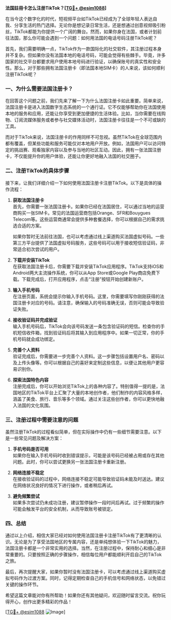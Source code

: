 **法国註冊卡怎么注册TikTok？[[TG💪+ @esim1088](https://t.me/s/esim1088)]**

在当今这个数字化的时代，短视频平台如TikTok已经成为了全球年轻人表达自我、分享生活的热门选择。无论你是想记录日常生活，还是想通过创意视频吸引粉丝，TikTok都能为你提供一个广阔的舞台。然而，如果你身在法国，或者计划前往法国，那么你可能会遇到一个问题：如何用法国的电话号码注册TikTok呢？

首先，我们需要明确一点，TikTok作为一款国际化的社交软件，其注册过程本身并不复杂。但如果你没有法国本地的电话号码，可能会觉得有些棘手。毕竟，许多国家的社交平台都要求用户使用本地号码进行验证，以确保账号的真实性和安全性。那么，对于那些拥有法国注册卡（即法国本地SIM卡）的人来说，该如何顺利注册TikTok呢？

### 一、为什么需要法国注册卡？

在回答这个问题之前，我们先来了解一下为什么法国注册卡如此重要。简单来说，法国注册卡是进入法国数字生态系统的一个通行证。它不仅能够帮助你在法国使用本地的服务和应用，还能让你享受到更加便捷的生活体验。比如，当你需要在线购物、订阅流媒体服务或者参与社交媒体活动时，法国注册卡往往是一个不可或缺的工具。

而对于TikTok来说，法国注册卡的作用同样不可忽视。虽然TikTok在全球范围内都有覆盖，但某些功能和服务可能仅对本地用户开放。例如，法国用户可以访问特定的挑战赛、观看独家内容以及参与当地的社区互动。因此，拥有一张法国注册卡，不仅能提升你的用户体验，还能让你更好地融入法国的社交圈子。

### 二、注册TikTok的具体步骤

接下来，让我们详细介绍一下如何使用法国注册卡注册TikTok。以下是具体的操作流程：

1. **获取法国注册卡**  
   首先，你需要一张法国注册卡。如果你已经在法国居住，可以通过当地的运营商购买一张SIM卡。常见的法国运营商包括Orange、SFR和Bouygues Telecom等。这些运营商通常会提供多种套餐选择，你可以根据自己的需求挑选合适的方案。

   如果你暂时无法前往法国，也可以考虑通过线上渠道购买法国虚拟号码。一些第三方平台提供了法国虚拟号码服务，这些号码可以用于接收短信验证码，非常适合初次尝试的用户。

2. **下载并安装TikTok**  
   在获取法国注册卡后，你需要下载并安装TikTok应用程序。TikTok支持iOS和Android两大主流操作系统，你可以从App Store或Google Play商店免费下载。下载完成后，打开应用程序，点击“注册”按钮开始创建新账户。

3. **输入手机号码**  
   在注册页面，系统会提示你输入手机号码。这里，你需要填写你刚刚获得的法国注册卡对应的号码。请注意，确保输入的号码准确无误，否则可能会导致验证失败。

4. **接收验证码并完成验证**  
   输入手机号码后，TikTok会向该号码发送一条包含验证码的短信。检查你的手机短信收件箱，找到验证码后将其输入到应用程序中。如果一切正常，你的手机号码就会成功绑定。

5. **完善个人资料**  
   验证完成后，你需要进一步完善个人资料。这一步骤包括设置用户名、密码以及上传头像等。你可以根据自己的喜好来定制这些信息，以便让其他用户更容易识别你。

6. **探索法国特色内容**  
   注册完成后，你可以开始浏览TikTok上的各种内容了。特别值得一提的是，法国地区的TikTok平台上汇聚了大量的本地创作者，他们制作的内容风格多样，涵盖了美食、旅行、音乐等多个领域。通过关注这些创作者，你可以更快地融入法国的文化氛围。

### 三、注册过程中需要注意的问题

虽然注册TikTok的过程看似简单，但在实际操作中仍有一些细节需要注意。以下是一些常见问题及解决方案：

1. **手机号码是否可用**  
   如果你在输入手机号码时收到错误提示，可能是该号码已经被占用或存在其他问题。此时，你可以尝试更换另一张法国注册卡重新注册。

2. **网络连接不稳定**  
   在接收验证码的过程中，网络连接不稳定可能导致验证码未能及时送达。建议在网络状况良好的情况下进行操作，或者稍后再试。

3. **避免频繁尝试**  
   如果多次尝试仍未成功注册，建议暂停操作一段时间后再试。过于频繁的操作可能会触发平台的安全机制，从而导致账号被锁定。

### 四、总结

通过以上介绍，相信大家已经对如何使用法国注册卡注册TikTok有了更清晰的认识。无论是为了享受法国地区的专属内容，还是单纯想体验一下TikTok的魅力，法国注册卡都是一个非常实用的选择。当然，在注册过程中，保持耐心和细心是非常重要的。只要按照正确的步骤操作，相信每位用户都能顺利开启自己的TikTok之旅。

最后，再次提醒大家，如果你暂时没有法国注册卡，可以考虑通过线上渠道购买虚拟号码作为过渡方案。同时，记得定期检查自己的手机信号和网络状态，以免错过关键的操作环节。

希望这篇文章能对你有所帮助！如果你还有其他疑问，欢迎随时留言交流。祝你玩得开心，创作出更多精彩的作品！

[[TG💪+ @esim1088](https://t.me/s/esim1088) ![Image](https://i.postimg.cc/4NQfJmqS/Snipaste-2025-05-13-00-14-12.png)]